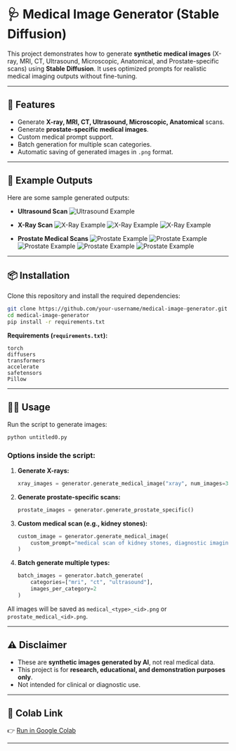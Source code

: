 # 🩺 Medical Image Generator (Stable Diffusion)

This project demonstrates how to generate **synthetic medical images** (X-ray, MRI, CT, Ultrasound, Microscopic, Anatomical, and Prostate-specific scans) using **Stable Diffusion**.
It uses optimized prompts for realistic medical imaging outputs without fine-tuning.

---

## 🚀 Features

* Generate **X-ray, MRI, CT, Ultrasound, Microscopic, Anatomical** scans.
* Generate **prostate-specific medical images**.
* Custom medical prompt support.
* Batch generation for multiple scan categories.
* Automatic saving of generated images in `.png` format.

---

## 📂 Example Outputs

Here are some sample generated outputs:

* **Ultrasound Scan**
  ![Ultrasound Example](medical_ultrasound_2.png)

* **X-Ray Scan**
  ![X-Ray Example](medical_xray_1.png)
  ![X-Ray Example](medical_xray_2.png)
  ![X-Ray Example](medical_xray_3.png)

* **Prostate Medical Scans**
  ![Prostate Example](prostate_medical_1.png)
  ![Prostate Example](prostate_medical_2.png)
  ![Prostate Example](prostate_medical_3.png)
  ![Prostate Example](prostate_medical_4.png)
  ![Prostate Example](prostate_medical_5.png)

---

## 📦 Installation

Clone this repository and install the required dependencies:

```bash
git clone https://github.com/your-username/medical-image-generator.git
cd medical-image-generator
pip install -r requirements.txt
```

**Requirements (`requirements.txt`):**

```
torch
diffusers
transformers
accelerate
safetensors
Pillow
```

---

## 🧑‍💻 Usage

Run the script to generate images:

```bash
python untitled0.py
```

### Options inside the script:

1. **Generate X-rays:**

   ```python
   xray_images = generator.generate_medical_image("xray", num_images=3)
   ```

2. **Generate prostate-specific scans:**

   ```python
   prostate_images = generator.generate_prostate_specific()
   ```

3. **Custom medical scan (e.g., kidney stones):**

   ```python
   custom_image = generator.generate_medical_image(
       custom_prompt="medical scan of kidney stones, diagnostic imaging, urological"
   )
   ```

4. **Batch generate multiple types:**

   ```python
   batch_images = generator.batch_generate(
       categories=["mri", "ct", "ultrasound"],
       images_per_category=2
   )
   ```

All images will be saved as `medical_<type>_<id>.png` or `prostate_medical_<id>.png`.

---

## ⚠️ Disclaimer

* These are **synthetic images generated by AI**, not real medical data.
* This project is for **research, educational, and demonstration purposes only**.
* Not intended for clinical or diagnostic use.

---

## 📌 Colab Link

👉 [Run in Google Colab]([https://colab.research.google.com/drive/1sUr2FxkmKmFExRsSmbQtF7Wdn5M3JOen](https://colab.research.google.com/drive/1sUr2FxkmKmFExRsSmbQtF7Wdn5M3JOen?usp=sharing))

---
